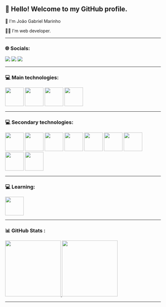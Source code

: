 ## 👋 Hello! Welcome to my GitHub profile.

👦 I'm João Gabriel Marinho 

👨‍💻 I'm web developer.

<hr>

### 🌐 Socials:

<div>
<a href="mailto:jgabriel.marinho.dev@hotmail.com" target="_blank"><img src="https://img.shields.io/badge/Hotmail-D14836?style=for-the-badge&logo=gmail&logoColor=white" target="_blank"></a>
<a href="https://www.linkedin.com/in/jgabrielm" target="_blank"><img src="https://img.shields.io/badge/-LinkedIn-%230077B5?style=for-the-badge&logo=linkedin&logoColor=white" target="_blank"></a>
<a href="https://dev.to/ogaba" target="_blank"><img src="https://img.shields.io/badge/dev.to-0A0A0A?style=for-the-badge&logo=devdotto&logoColor=white" target="_blank"></a>
</div>

<hr>

### 💻 Main technologies:

<!-- width="40" height="40" -->

<img src="https://cdn.jsdelivr.net/gh/devicons/devicon/icons/javascript/javascript-original.svg" width="60" height="60"/> <img src="https://cdn.jsdelivr.net/gh/devicons/devicon/icons/typescript/typescript-original.svg" width="60" height="60"/> <img src="https://cdn.jsdelivr.net/gh/devicons/devicon/icons/nodejs/nodejs-original.svg" width="60" height="60"/> <img src="https://cdn.jsdelivr.net/gh/devicons/devicon/icons/react/react-original-wordmark.svg" width="60" height="60" />


<hr>

### 💻 Secondary technologies:

<img src="https://cdn.jsdelivr.net/gh/devicons/devicon/icons/html5/html5-original-wordmark.svg" width="60" height="60"/>  <img src="https://cdn.jsdelivr.net/gh/devicons/devicon/icons/css3/css3-original-wordmark.svg" width="60" height="60"/>  <img src="https://cdn.jsdelivr.net/gh/devicons/devicon/icons/git/git-original.svg" width="60" height="60"/>  <img                                                                        src="https://cdn.jsdelivr.net/gh/devicons/devicon/icons/mysql/mysql-original-wordmark.svg" width="60" height="60"/>  <img src="https://cdn.jsdelivr.net/gh/devicons/devicon/icons/postgresql/postgresql-original-wordmark.svg" width="60" height="60"/>  <img src="https://cdn.jsdelivr.net/gh/devicons/devicon/icons/mongodb/mongodb-original-wordmark.svg" width="60" height="60"/>  <img src="https://cdn.jsdelivr.net/gh/devicons/devicon/icons/docker/docker-original-wordmark.svg" width="60" height="60"/>  <img src="https://cdn.jsdelivr.net/gh/devicons/devicon/icons/jest/jest-plain.svg" width="60" height="60"/>   <img                                                                        src="https://cdn.jsdelivr.net/gh/devicons/devicon/icons/express/express-original-wordmark.svg" width="60" height="60"/>


<hr>


### 💻 Learning:

<img src="https://cdn.jsdelivr.net/gh/devicons/devicon/icons/nextjs/nextjs-original-wordmark.svg" width="60" height="60" />


<hr>


### 📊 GitHub Stats :


<div>
<a href="https://github.com/seu-JGabriel12">
<img height="180em" src="https://github-readme-stats.vercel.app/api/top-langs/?username=JGabriel12&layout=compact&langs_count=7&theme=dracula"/>
<img height="180em" src="https://github-readme-stats.vercel.app/api?username=JGabriel12&show_icons=true&theme=dracula&include_all_commits=true&count_private=true"/>
</div>

<hr>
